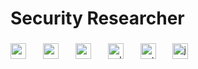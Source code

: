 <h1 align="left">Security Researcher</h1>

###

<div align="left">
  <img src="https://skillicons.dev/icons?i=aws" height="25" alt="amazonwebservices logo"  />
  <img width="19" />
  <img src="https://cdn.jsdelivr.net/gh/devicons/devicon/icons/azure/azure-original.svg" height="25" alt="azure logo"  />
  <img width="19" />
  <img src="https://cdn.jsdelivr.net/gh/devicons/devicon/icons/redhat/redhat-original.svg" height="25" alt="redhat logo"  />
  <img width="19" />
  <img src="https://cdn.jsdelivr.net/gh/devicons/devicon/icons/cplusplus/cplusplus-original.svg" height="25" alt="cplusplus logo"  />
  <img width="19" />
  <img src="https://cdn.jsdelivr.net/gh/devicons/devicon/icons/python/python-original.svg" height="25" alt="python logo"  />
  <img width="19" />
  <img src="https://skillicons.dev/icons?i=js" height="25" alt="javascript logo"  />
</div>

###
